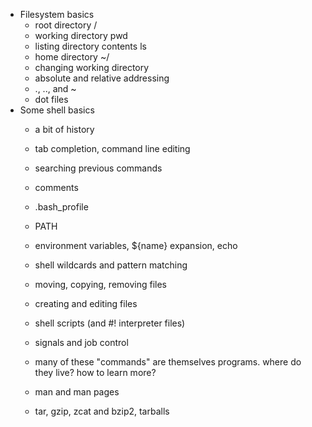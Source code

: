 * Filesystem basics
   * root directory /
   * working directory pwd
   * listing directory contents ls
   * home directory ~/
   * changing working directory
   * absolute and relative addressing
   * ., .., and ~
   * dot files
* Some shell basics
   * a bit of history
   * tab completion, command line editing
   * searching previous commands
   * comments 
   * .bash_profile
   * PATH
   * environment variables, ${name} expansion, echo
   * shell wildcards and pattern matching
   * moving, copying, removing files
   * creating and editing files
   * shell scripts (and #! interpreter files)
   * signals and job control
   
   * many of these "commands" are themselves programs.  where do they live?  how to learn more?
   * man and man pages
   * tar, gzip, zcat and bzip2, tarballs